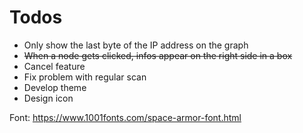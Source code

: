 # Todos

- Only show the last byte of the IP address on the graph
- ~~When a node gets clicked, infos appear on the right side in a box~~
- Cancel feature
- Fix problem with regular scan
- Develop theme
- Design icon

Font: https://www.1001fonts.com/space-armor-font.html